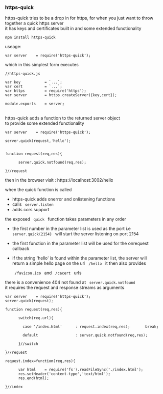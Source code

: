 
<h3>https-quick</h3>

https-quick tries to be a drop in for https,
for when you just want to throw together a quick https server<br>
it has keys and certificates built in and some extended functionality


    npm install https-quick
    
    
useage:


    var server    = require('https-quick');
    
    
which in this simplest form executes


    //https-quick.js
    
    var key           = `...`;
    var cert          = `...`;
    var https         = require('https');
    var server        = https.createServer({key,cert});
    
    module.exports    = server;
    
    
<br>
https-quick adds a function to the returned server object<br>
to provide some extended functionality


    var server    = require('https-quick');
    
    server.quick(request,'hello');
    
    
    function request(req,res){
    
          server.quick.notfound(req,res);
          
    }//request
    
    
then in the browser visit :  https://localhost:3002/hello


when the quick function is called<br>

- https-quick adds onerror and onlistening functions
- calls <code> server.listen </code>
- adds cors support


the exposed <code> quick </code> function takes parameters in any order

- the first number in the parameter list is used as the port
  i.e <code> server.quick(2154) </code> will start the server
  listening on port 2154
  
- the first function in the parameter list will be used for the
  onrequest callback
  
- if the string 'hello' is found within the parameter list, the server
  will return a simple hello page on the url <code> /hello </code> it
  then also provides
  
  <code> /favicon.ico </code>
  and
  <code> /cacert </code>
  urls
  
  
there is a convenience 404 not found at <code> server.quick.notfound </code>
it requires the request and response streams as arguments


    var server    = require('https-quick');
    server.quick(request);
    
    function request(req,res){
    
          switch(req.url){
          
            case '/index.html'      : request.index(req,res);       break;
            
            default                 : server.quick.notfound(req,res);
            
          }//switch
          
    }//request
    
    request.index=function(req,res){
    
          var html    = require('fs').readFileSync('./index.html');
          res.setHeader('content-type','text/html');
          res.end(html);
          
    }//index
    
    
    
    